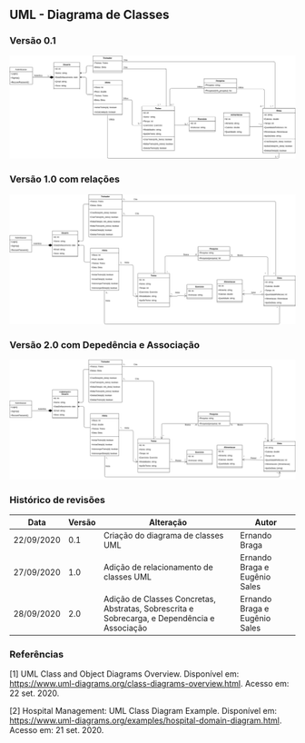 ## UML - Diagrama de Classes

### Versão 0.1
<a href="https://github.com/UnBArqDsw/2020.1_G9_WoCo/blob/feat/UML-class-diagram/docs/Modelagem/images/umlClass.png">


![UML Classes 0.1](../../images/umlClass.png)
</a>

### Versão 1.0 com relações
<a href="https://github.com/UnBArqDsw/2020.1_G9_WoCo/blob/feat/UML-class-diagram/docs/Modelagem/images/umlClass1.png">


![UML Classes 1.0](../../images/umlClass1.png)
</a>

### Versão 2.0 com Depedência e Associação
<a href="https://github.com/UnBArqDsw/2020.1_G9_WoCo/blob/feat/UML-class-diagram/docs/Modelagem/images/umlClass1.png">


![UML Classes 2.0](../../images/umlClass2.png)
</a>

### Histórico de revisões
|Data|Versão|Alteração|Autor|
|----|------|---------|-----|
| 22/09/2020 | 0.1 | Criação do diagrama de classes UML | Ernando Braga |
| 27/09/2020 | 1.0 | Adição de relacionamento de classes UML | Ernando Braga e Eugênio Sales |
| 28/09/2020 | 2.0 | Adição de Classes Concretas, Abstratas, Sobrescrita e Sobrecarga, e Dependência e Associação | Ernando Braga e Eugênio Sales |


### Referências

[1] UML Class and Object Diagrams Overview. Disponível em: <https://www.uml-diagrams.org/class-diagrams-overview.html>. Acesso em: 22 set. 2020.

[2] Hospital Management: UML Class Diagram Example. Disponível em: <https://www.uml-diagrams.org/examples/hospital-domain-diagram.html>. Acesso em: 21 set. 2020.
